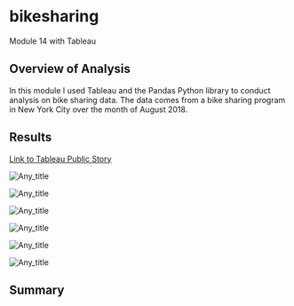 # bikesharing
Module 14 with Tableau


## Overview of Analysis

In this module I used Tableau and the Pandas Python library to conduct analysis on bike sharing data. The data comes from a bike sharing program in New York City over the month of August 2018.


## Results

[Link to Tableau Public Story](https://public.tableau.com/views/Mod14Challenge_16382517045240/CitiBikeStory)


![Any_title](https://raw.githubusercontent.com/mdwilliams11/bikesharing/main/checkout_time.png)

![Any_title](https://raw.githubusercontent.com/mdwilliams11/bikesharing/main/customer.png)

![Any_title](https://raw.githubusercontent.com/mdwilliams11/bikesharing/main/peak_hours.png)

![Any_title](https://raw.githubusercontent.com/mdwilliams11/bikesharing/main/trips_gender_weekday.png)

![Any_title](https://raw.githubusercontent.com/mdwilliams11/bikesharing/main/weekday_per_hour.png)

![Any_title](https://raw.githubusercontent.com/mdwilliams11/bikesharing/main/weekday_per_hour_gender.png)




## Summary

